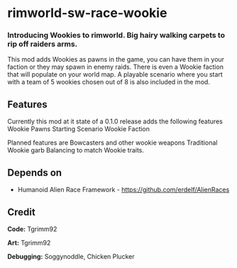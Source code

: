 # rimworld-sw-race-wookie
### Introducing Wookies to rimworld. Big hairy walking carpets to rip off raiders arms.

This mod adds Wookies as pawns in the game, you can have them in your faction or they may spawn in enemy raids. There is even a Wookie faction that will populate on your world map. A playable scenario where you start with a team of 5 wookies chosen out of 8 is also included in the mod.

## Features
Currently this mod at it state of a 0.1.0 release adds the following features
Wookie Pawns
Starting Scenario
Wookie Faction

Planned features are
Bowcasters and other wookie weapons
Traditional Wookie garb
Balancing to match Wookie traits.

## Depends on
- Humanoid Alien Race Framework - https://github.com/erdelf/AlienRaces

## Credit
**Code:** Tgrimm92

**Art:** Tgrimm92

**Debugging:** Soggynoddle, Chicken Plucker
